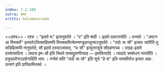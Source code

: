 ```yaml
---
index: 7.2.109
sutra: दश्च
vritti: balamanorama

---
```

<<दश्च>> - दश्च । "इदमो मः" इत्यनुवर्तते । "द" इति षष्ठी । इदमो दकारस्येति । लभ्यते । "अष्टन आ विभक्तौ" इत्यतोऽतिव्यवहितमपि विभक्तावित्येतन्मण्डूकप्लुत्याऽनुवर्तते । "तदोः सः सौ" इत्यतः साविति तु सन्निहितमपि नानुवर्तते, सौ इदमो दस्याऽभावात्, "यः सौ" इत्युत्तरसूत्रे सौग्रहणाच्च । तदाह-इदमो दस्येत्यादिना । तथाच इम-औ इति स्थिते रामवद्रूपाणीत्याह — इमावित्यादि । त्यदादेः सम्बोधनं नास्तीति । प्रचुरप्रयोगाऽदर्शनादिति भावः । नन्वेवं सति "तदोः सः सो" इति सूत्रे "हे स" इति भाष्यविरोध इत्यत आह-उत्सर्ग इति प्रायिकमित्यर्थः ।